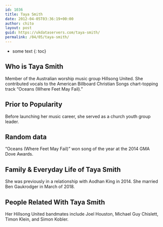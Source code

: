 ```yaml
---
id: 1036
title: Taya Smith
date: 2012-04-05T03:36:19+00:00
author: chito
layout: post
guid: https://ukdataservers.com/taya-smith/
permalink: /04/05/taya-smith/
---
```


* some text
{: toc}
          
          
## Who is  Taya Smith
                  
                  
                  
Member of the Australian worship music group Hillsong United. She contributed vocals to the American Billboard Christian Songs chart-topping track &#8220;Oceans (Where Feet May Fail).&#8221; 
                  
                
                
                
## Prior to Popularity 
                  
                  
                  
Before launching her music career, she served as a church youth group leader. 
                  
                
                
                
## Random data 
                  
                  
                  
&#8220;Oceans (Where Feet May Fail)&#8221; won song of the year at the 2014 GMA Dove Awards. 
                  
                
                
                
## Family & Everyday Life of Taya Smith
                  
                  
                  
She was previously in a relationship with Aodhan King in 2014. She married Ben Gaukrodger in March of 2018. 
                  
                
                
                
## People Related With  Taya Smith
                  
                  
                  
Her Hillsong United bandmates include Joel Houston, Michael Guy Chislett, Timon Klein, and Simon Kobler. 
                  
                
              
            
          
          
          
    
    
  
